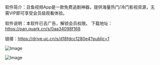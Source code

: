 软件简介：丑鱼视频App是一款免费追剧神器，提供海量热门/冷门影视资源，无需VIP即可享受会员级观看体验。

软件说明：本软件已去广告，解锁会员权限。
下载地址：https://pan.quark.cn/s/0aa34098f168

链接：https://drive.uc.cn/s/d18fdcc1280e4?public=1

![Image](https://github.com/user-attachments/assets/f9ea2451-e6fa-448b-957f-63f949a3e1dd)

![Image](https://github.com/user-attachments/assets/fe1df645-d236-456e-9e47-25858c0f0476)